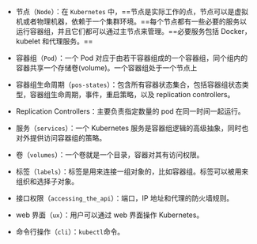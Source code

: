 -   节点（`Node`）：在 `Kubernetes` 中，==节点是实际工作的点，节点可以是虚拟机或者物理机器，依赖于一个集群环境。==每个节点都有一些必要的服务以运行容器组，并且它们都可以通过主节点来管理。==必要服务包括 Docker，kubelet 和代理服务。==
    
- 容器组（`Pod`）：一个 Pod 对应于由若干容器组成的一个容器组，同个组内的容器共享一个存储卷(volume)。一个容器组处于一个节点上
    
- 容器组生命周期（`pos-states`）：包含所有容器状态集合，包括容器组状态类型，容器组生命周期，事件，重启策略，以及 replication controllers。
    
- Replication Controllers：主要负责指定数量的 pod 在同一时间一起运行。
    
- 服务（`services`）：一个 Kubernetes 服务是容器组逻辑的高级抽象，同时也对外提供访问容器组的策略。
    
- 卷（`volumes`）：一个卷就是一个目录，容器对其有访问权限。
    
- 标签（`labels`）：标签是用来连接一组对象的，比如容器组。标签可以被用来组织和选择子对象。
    
- 接口权限（`accessing_the_api`）：端口，IP 地址和代理的防火墙规则。
    
- web 界面（`ux`）：用户可以通过 web 界面操作 Kubernetes。
    
- 命令行操作（`cli`）：`kubectl`命令。